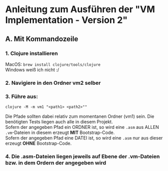 # Anleitung zum Ausführen der "VM Implementation - Version 2" 


## A. Mit Kommandozeile 

### 1. Clojure installieren 
MacOS: ```brew install clojure/tools/clojure``` <br>
Windows weiß ich nicht :/

### 2. Navigiere in den Ordner vm2 selber

### 3. Führe aus: 
```clojure -M -m vm1 "<path1> <path2>""```

Die Pfade sollten dabei relativ zum momentanen Ordner (vm1) sein. Die benötigten Tests liegen auch alle in diesem Projekt.<br>
Sofern der angegeben Pfad ein ORDNER ist, so wird eine `.asm` aus ALLEN `.vm`-Dateien in diesem erzeugt **MIT** Bootstrap-Code. <br>
Sofern der angegeben Pfad eine DATEI ist, so wird eine `.asm` nur aus dieser erzeugt **OHNE** Bootstrap-Code.

### 4. Die .asm-Dateien liegen jeweils auf Ebene der .vm-Dateien bzw. in dem Ordern der angegeben wird

